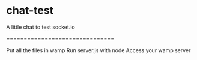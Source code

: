 chat-test
=========

A little chat to test socket.io

===============================

Put all the files in wamp
Run server.js with node
Access your wamp server
